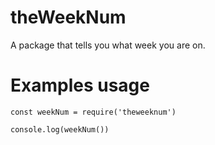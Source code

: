 # theWeekNum
A package that tells you what week you are on.


# Examples usage

```
const weekNum = require('theweeknum')

console.log(weekNum())
```

